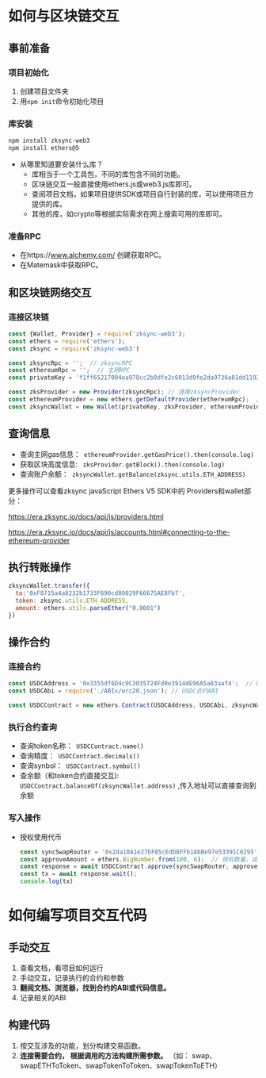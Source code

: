 # 如何与区块链交互

## 事前准备

### 项目初始化

1. 创建项目文件夹
2. 用`npm init`命令初始化项目

### 库安装

``` bash	
npm install zksync-web3
npm install ethers@5
```



- 从哪里知道要安装什么库？  
  - 库相当于一个工具包，不同的库包含不同的功能。
  - 区块链交互一般直接使用ethers.js或web3.js库即可。
  - 查阅项目文档，如果项目提供SDK或项目自行封装的库，可以使用项目方提供的库。
  - 其他的库，如crypto等根据实际需求在网上搜索可用的库即可。



### 准备RPC

- 在https://www.alchemy.com/ 创建获取RPC。
- 在Matemask中获取RPC。

## 和区块链网络交互

### 连接区块链

``` javascript
const {Wallet, Provider} = require('zksync-web3');
const ethers = require('ethers');
const zksync = require('zksync-web3')

const zksyncRpc = '';  // zksyncRPC
const ethereumRpc = '';  // 主网RPC
const privateKey = 'f1ff65217004ea978cc2b0dfe2c6013d9fe2da9736a81dd1192e099c5bfcb66f';  // 私钥

const zksProvider = new Provider(zksyncRpc); // 连接zksyncProvider
const ethereumProvider = new ethers.getDefaultProvider(ethereumRpc);  // 连接以太坊Provider
const zksyncWallet = new Wallet(privateKey, zksProvider, ethereumProvider); // 创建钱包类
```



## 查询信息

- 查询主网gas信息：` ethereumProvider.getGasPrice().then(console.log)`
- 获取区块高度信息: ` zksProvider.getBlock().then(console.log)`
- 查询账户余额：` zksyncWallet.getBalance(zksync.utils.ETH_ADDRESS)`



更多操作可以查看zksync javaScript Ethers V5 SDK中的 Providers和wallet部分：

https://era.zksync.io/docs/api/js/providers.html

https://era.zksync.io/docs/api/js/accounts.html#connecting-to-the-ethereum-provider



## 执行转账操作

``` javascript
zksyncWallet.transfer({
  to:'0xF8715a4a8232b1733F690cd80029F66675AE8Fb7',
  token: zksync.utils.ETH_ADDRESS,
  amount: ethers.utils.parseEther("0.0001")
})
```



## 操作合约

###  连接合约

``` javascript
const USDCAddress = '0x3355df6D4c9C3035724Fd0e3914dE96A5a83aaf4';  // USDC合约地址
const USDCAbi = require('./ABIs/erc20.json'); // USDC合约ABI

const USDCContract = new ethers.Contract(USDCAddress, USDCAbi, zksyncWallet);
```

### 执行合约查询

- 查询token名称：` USDCContract.name()`
- 查询精度：` USDCContract.decimals()`
- 查询synbol：` USDCContract.symbol()`
- 查余额（和token合约直接交互): ` USDCContract.balanceOf(zksyncWallet.address)` ,传入地址可以直接查询到余额

### 写入操作

- 授权使用代币

  ``` javascript
  const syncSwapRouter = '0x2da10A1e27bF85cEdD8FFb1AbBe97e53391C0295';  //syncswap Router合约地址
  const approveAmount = ethers.BigNumber.from(100, 6);  // 授权数量，这里是授权使用100个USDC
  const response = await USDCContract.approve(syncSwapRouter, approveAmount) // 调用授权
  const tx = await response.wait();
  console.log(tx)
  ```







# 如何编写项目交互代码

## 手动交互

1. 查看文档，看项目如何运行
2. 手动交互，记录执行的合约和参数
3. **翻阅文档、浏览器，找到合约的ABI或代码信息。**
4. 记录相关的ABI

## 构建代码

1. 按交互涉及的功能，划分构建交易函数。
2. **连接需要合约， 根据调用的方法构建所需参数。** （如： swap、 swapETHToToken、swapTokenToToken、swapTokenToETH）


